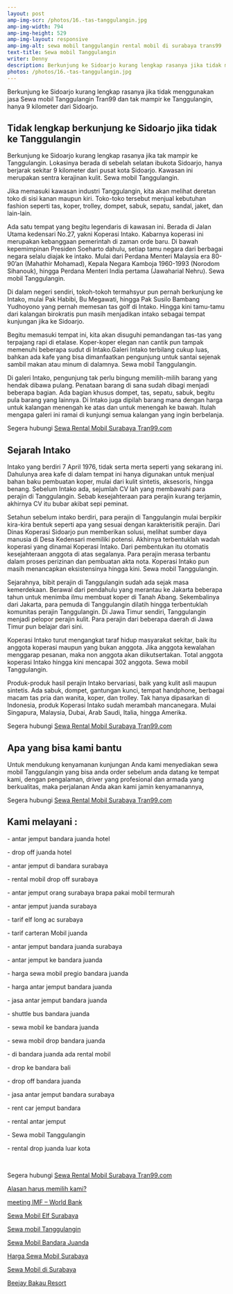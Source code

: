 ```yaml
---
layout: post
amp-img-scr: /photos/16.-tas-tanggulangin.jpg
amp-img-width: 794
amp-img-height: 529
amp-img-layout: responsive
amp-img-alt: sewa mobil tanggulangin rental mobil di surabaya trans99
text-title: Sewa mobil Tanggulangin
writer: Denny
description: Berkunjung ke Sidoarjo kurang lengkap rasanya jika tidak menggunakan jasa Sewa mobil Tanggulangin WA ke 081-330-548-581
photos: /photos/16.-tas-tanggulangin.jpg
---
```

<p class="post">Berkunjung ke Sidoarjo kurang lengkap rasanya jika tidak menggunakan jasa Sewa mobil Tanggulangin Tran99 dan tak mampir ke Tanggulangin, hanya 9 kilometer dari Sidoarjo.</p>

<h2 class="post">Tidak lengkap berkunjung ke Sidoarjo jika tidak ke Tanggulangin</h2>
<p class="post">Berkunjung ke Sidoarjo kurang lengkap rasanya jika tak mampir ke Tanggulangin. Lokasinya berada di sebelah selatan ibukota Sidoarjo, hanya berjarak sekitar 9 kilometer dari pusat kota Sidoarjo. Kawasan ini merupakan sentra kerajinan kulit. Sewa mobil Tanggulangin.

Jika memasuki kawasan industri Tanggulangin, kita akan melihat deretan toko di sisi kanan maupun kiri. Toko-toko tersebut menjual kebutuhan fashion seperti tas, koper, trolley, dompet, sabuk, sepatu, sandal, jaket, dan lain-lain.

Ada satu tempat yang begitu legendaris di kawasan ini. Berada di Jalan Utama kedensari No.27, yakni Koperasi Intako. Kabarnya koperasi ini merupakan kebanggaan pemerintah di zaman orde baru. Di bawah kepemimpinan Presiden Soeharto dahulu, setiap tamu negara dari berbagai negara selalu diajak ke intako. Mulai dari Perdana Menteri Malaysia era 80-90’an (Mahathir Mohamad), Kepala Negara Kamboja 1960-1993 (Norodom Sihanouk), hingga Perdana Menteri India pertama (Jawaharial Nehru). Sewa mobil Tanggulangin.

Di dalam negeri sendiri, tokoh-tokoh termahsyur pun pernah berkunjung ke Intako, mulai Pak Habibi, Bu Megawati, hingga Pak Susilo Bambang Yudhoyono yang pernah memesan tas golf di Intako. Hingga kini tamu-tamu dari kalangan birokratis pun masih menjadikan intako sebagai tempat kunjungan jika ke Sidoarjo.

Begitu memasuki tempat ini, kita akan disuguhi pemandangan tas-tas yang terpajang rapi di etalase. Koper-koper elegan nan cantik pun tampak memenuhi beberapa sudut di Intako.Galeri Intako terbilang cukup luas, bahkan ada kafe yang bisa dimanfaatkan pengunjung untuk santai sejenak sambil makan atau minum di dalamnya. Sewa mobil Tanggulangin. 

Di galeri Intako, pengunjung tak perlu bingung memilih-milih barang yang hendak dibawa pulang. Penataan barang di sana sudah dibagi menjadi beberapa bagian. Ada bagian khusus dompet, tas, sepatu, sabuk, begitu pula barang yang lainnya. Di Intako juga dipilah barang mana dengan harga untuk kalangan menengah ke atas dan untuk menengah ke bawah. Itulah mengapa galeri ini ramai di kunjungi semua kalangan yang ingin berbelanja.</p>
<p class="post">Segera hubungi <a href="https://tran99.com/">Sewa Rental Mobil Surabaya Tran99.com</a></p>

<h2 class="post">Sejarah Intako</h2>
<p class="post">Intako yang berdiri 7 April 1976, tidak serta merta seperti yang sekarang ini. Dahulunya area kafe di dalam tempat ini hanya digunakan untuk menjual bahan baku pembuatan koper, mulai dari kulit sintetis, aksesoris, hingga benang. Sebelum Intako ada, sejumlah CV lah yang membawahi para perajin di Tanggulangin. Sebab kesejahteraan para perajin kurang terjamin, akhirnya CV itu bubar akibat sepi peminat.

Setahun sebelum intako berdiri, para perajin di Tanggulangin mulai berpikir kira-kira bentuk seperti apa yang sesuai dengan karakterisitik perajin. Dari Dinas Koperasi Sidoarjo pun memberikan solusi, melihat sumber daya manusia di Desa Kedensari memiliki potensi. Akhirnya terbentuklah wadah koperasi yang dinamai Koperasi Intako. Dari pembentukan itu otomatis kesejahteraan anggota di atas segalanya. Para perajin merasa terbantu dalam proses perizinan dan pembuatan akta nota. Koperasi Intako pun masih menancapkan eksistensinya hingga kini. Sewa mobil Tanggulangin.

Sejarahnya, bibit perajin di Tanggulangin sudah ada sejak masa kemerdekaan. Berawal dari pendahulu yang merantau ke Jakarta beberapa tahun untuk menimba ilmu membuat koper di Tanah Abang. Sekembalinya dari Jakarta, para pemuda di Tanggulangin dilatih hingga terbentuklah komunitas perajin Tanggulangin. Di Jawa Timur sendiri, Tanggulangin menjadi pelopor perajin kulit. Para perajin dari beberapa daerah di Jawa Timur pun belajar dari sini.

Koperasi Intako turut mengangkat taraf hidup masyarakat sekitar, baik itu anggota koperasi maupun yang bukan anggota. Jika anggota kewalahan menggarap pesanan, maka non anggota akan diikutsertakan. Total anggota koperasi Intako hingga kini mencapai 302 anggota. Sewa mobil Tanggulangin.

Produk-produk hasil perajin Intako bervariasi, baik yang kulit asli maupun sintetis. Ada sabuk, dompet, gantungan kunci, tempat handphone, berbagai macam tas pria dan wanita, koper, dan trolley. Tak hanya dipasarkan di Indonesia, produk Koperasi Intako sudah merambah mancanegara. Mulai Singapura, Malaysia, Dubai, Arab Saudi, Italia, hingga Amerika.</p>
<p class="post">Segera hubungi <a href="https://tran99.com/">Sewa Rental Mobil Surabaya Tran99.com</a></p>

<h2 class="post">Apa yang bisa kami bantu</h2>
<p class="post">Untuk mendukung kenyamanan kunjungan Anda kami menyediakan sewa mobil Tanggulangin yang bisa anda order sebelum anda datang ke tempat kami, dengan pengalaman, driver yang profesional dan armada yang berkualitas, maka perjalanan Anda akan kami jamin kenyamanannya,</p>

<p class="post">Segera hubungi <a href="https://tran99.com/">Sewa Rental Mobil Surabaya Tran99.com</a></p>

<h2 class="post">Kami melayani :</h2>
<p class="post">- antar jemput bandara juanda hotel</p>
<p class="post">- drop off juanda hotel</p>
<p class="post">- antar jemput di bandara surabaya </p>
<p class="post">- rental mobil drop off surabaya</p>
<p class="post">- antar jemput orang surabaya brapa pakai mobil termurah</p>
<p class="post">- antar jemput juanda surabaya</p>
<p class="post">- tarif elf long ac surabaya</p>
<p class="post">- tarif carteran Mobil juanda</p>
<p class="post">- antar jemput bandara juanda surabaya</p>
<p class="post">- antar jemput ke bandara juanda</p>
<p class="post">- harga sewa mobil pregio bandara juanda</p>
<p class="post">- harga antar jemput bandara juanda</p>
<p class="post">- jasa antar jemput bandara juanda</p>
<p class="post">- shuttle bus bandara juanda</p>
<p class="post">- sewa mobil ke bandara juanda</p>
<p class="post">- sewa mobil drop bandara juanda</p>
<p class="post">- di bandara juanda ada rental mobil</p>
<p class="post">- drop ke bandara bali</p>
<p class="post">- drop off bandara juanda</p>
<p class="post">- jasa antar jemput bandara surabaya</p>
<p class="post">- rent car jemput bandara</p>
<p class="post">- rental antar jemput</p>
<p class="post">- Sewa mobil Tanggulangin</p>
<p class="post">- rental drop juanda luar kota</p>
<p class="post"><br></p>
<p class="post">Segera hubungi <a href="https://tran99.com/">Sewa Rental Mobil Surabaya Tran99.com</a></p>
<p class="post"><a href="https://tran99.com/2018/11/05/keunggulan-rental-mobil-surabaya/">Alasan harus memilih kami?</a></p>
<p class="post"><a href="https://tran99.com/2018/10/05/rental-annual-meeting-imf-world-bank-di-bali/">meeting IMF – World Bank</a></p>
<p class="post"><a href="https://tran99.com/2018/09/28/sewa-mobil-elf-surabaya/">Sewa Mobil Elf Surabaya</a></p>
<p class="post"><a href="https://tran99.com/2018/08/16/sewa-mobil-tanggulangin/">Sewa mobil Tanggulangin</a></p>
<p class="post"><a href="https://tran99.com/2018/07/23/sewa-mobil-bandara-juanda/">Sewa Mobil Bandara Juanda</a></p>
<p class="post"><a href="https://tran99.com/2018/06/21/harga-sewa-mobil-surabaya/">Harga Sewa Mobil Surabaya</a></p>
<p class="post"><a href="https://tran99.com/2018/05/27/sewa-mobil-di-surabaya/">Sewa Mobil di Surabaya</a></p>
<p class="post"><a href="https://tran99.com/2018/04/12/beejay-bakau-resort/">Beejay Bakau Resort</a></p>
<p class="post"><br></p>